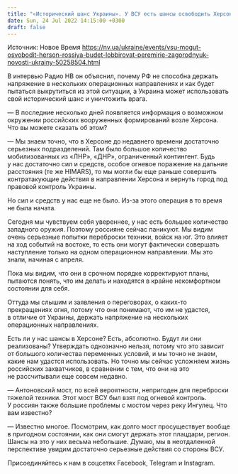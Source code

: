 ```yaml
---
title: "«Исторический шанс Украины». У ВСУ есть шансы освободить Херсон, а Россия с августа начнет пропаганду прекращения огня — интервью с Загороднюком"
date: Sun, 24 Jul 2022 14:15:00 +0300
draft: false
---
```

Источник: Новое Время https://nv.ua/ukraine/events/vsu-mogut-osvobodit-herson-rossiya-budet-lobbirovat-peremirie-zagorodnyuk-novosti-ukrainy-50258504.html


В интервью Радио НВ он объяснил, почему РФ не способна держать напряжение в нескольких операционных направлениях и как будет пытаться выкрутиться из этой ситуации, а Украина может использовать свой исторический шанс и уничтожить врага.

— В последние несколько дней появляется информация о возможном окружении российских вооруженных формирований возле Херсона. Что вы можете сказать об этом?

— Мы знаем точно, что в Херсоне до недавнего времени достаточно серьезных подразделений. Там было большое количество мобилизованных из «ЛНР», «ДНР», ограниченный контингент. Будь у нас достаточно сил и средств, особое огневое поражение на дальние расстояния (те же HIMARS), то мы могли бы еще раньше совершить контратакующие действия в направлении Херсона и вернуть город под правовой контроль Украины.

Но сил и средств у нас еще не было. Из-за этого операция в то время не была начата.

Сегодня мы чувствуем себя увереннее, у нас есть большее количество западного оружия. Поэтому россияне сейчас паникуют. Мы видим очень серьезные попытки переброски техники, войск на юг. Это влияет на ход событий на востоке, то есть они могут фактически совершать наступление только на одном операционном направлении. Мы это знали, начиная с апреля.

Пока мы видим, что они в срочном порядке корректируют планы, пытаются понять, что им делать и находятся в крайне некомфортном состоянии для себя.

Оттуда мы слышим и заявления о переговорах, о каких-то прекращениях огня, потому что они понимают, что им не удастся, в отличие от Украины, держать напряжение на нескольких операционных направлениях.

Есть ли у нас шансы в Херсоне? Есть, абсолютно. Будут ли они реализованы? Утверждать однозначно нельзя, потому что это зависит от большого количества переменных условий, и мы точно не знаем, какие нам удастся использовать. Но точно мы сейчас усложняем жизнь российских захватчиков, в сравнении с тем, что они на это не рассчитывали еще совсем недавно.

— Антоновский мост, по всей вероятности, непригоден для переброски тяжелой техники. Этот мост ВСУ был взят под огневой контроль. У россиян также большие проблемы с мостом через реку Ингулец. Что вам известно?

— Известно многое. Посмотрим, как долго мост просуществует вообще в пригодном состоянии, как они смогут держать этот плацдарм, регион. Шансы на это у них весьма небольшие. Думаю, мы в неотдаленной перспективе увидим достаточно серьезные действия со стороны ВСУ.

Присоединяйтесь к нам в соцсетях Facebook, Telegram и Instagram.
